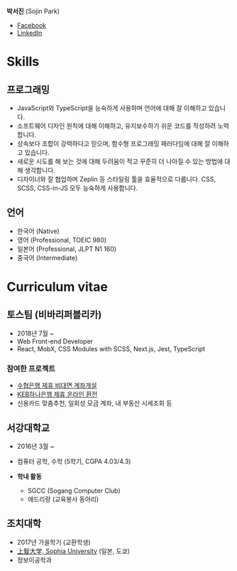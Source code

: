 **박서진** (Sojin Park)

- [Facebook](https://www.facebook.com/suhjin.park)
- [LinkedIn](https://www.linkedin.com/in/raon0211/)

# Skills

## 프로그래밍

- JavaScript와 TypeScript을 능숙하게 사용하며 언어에 대해 잘 이해하고 있습니다.
- 소프트웨어 디자인 원칙에 대해 이해하고, 유지보수하기 쉬운 코드를 작성하려 노력합니다.
- 상속보다 조합이 강력하다고 믿으며, 함수형 프로그래밍 패러다임에 대해 잘 이해하고 있습니다.
- 새로운 시도를 해 보는 것에 대해 두려움이 적고 꾸준히 더 나아질 수 있는 방법에 대해 생각합니다.
- 디자이너와 잘 협업하며 Zeplin 등 스타일링 툴을 효율적으로 다룹니다. CSS, SCSS, CSS-in-JS 모두 능숙하게 사용합니다.

## 언어

- 한국어 (Native)
- 영어 (Professional, TOEIC 980)
- 일본어 (Professional, JLPT N1 160)
- 중국어 (Intermediate)

# Curriculum vitae

## 토스팀 (비바리퍼블리카)

- 2018년 7월 ~
- Web Front-end Developer
- React, MobX, CSS Modules with SCSS, Next.js, Jest, TypeScript

### 참여한 프로젝트

- [수협은행 제휴 비대면 계좌개설](https://www.bloter.net/archives/325570)
- [KEB하나은행 제휴 온라인 환전](https://blog.toss.im/2018/07/09/toss/tips/currency-exchange/)
- 신용카드 맞춤추천, 일회성 모금 계좌, 내 부동산 시세조회 등

## 서강대학교

- 2016년 3월 ~
- 컴퓨터 공학, 수학 (5학기, CGPA 4.03/4.3)

- **학내 활동**
  - SGCC (Sogang Computer Club)
  - 애드리랑 (교육봉사 동아리)

## 조치대학

- 2017년 가을학기 (교환학생)
- [上智大学, Sophia University](https://www.sophia.ac.jp/eng/) (일본, 도쿄)
- 정보이공학과
